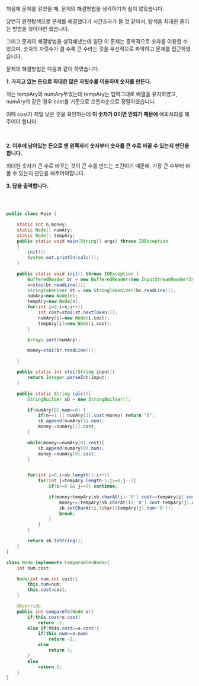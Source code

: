 처음에 문제를 읽었을 때, 문제의 해결방법을 생각하기가 쉽지 않았습니다.

당연히 완전탐색으로 문제를 해결했다가 시간초과가 뜰 것 같아서, 탐색을 최대한 줄이는 방법을 찾아야만 했습니다.

그리고 문제의 해결방법을 생각해냈는데 일단 이 문제는 중복적으로 숫자를 이용할 수 있으며, 숫자의 자릿수가 클 수록 큰 수라는 것을 우선적으로 파악하고 문제를 접근하였습니다.

문제의 해결방법은 다음과 같이 하였습니다.

**1. 가지고 있는 돈으로 최대한 많은 자릿수를 이용하여 숫자를 만든다.**

저는 tempAry와 numAry두었는데 tempAry는 입력그대로 배열을 유지하였고, numAry의 같은 경우 cost를 기준으로 오름차순으로 정렬하였습니다.

이때 cost가 제일 낮은 것을 확인하는데 **이 숫자가 0이면 안되기 때문에** 예외처리를 해주어야 합니다.

<br/>

**2. 이후에 남아있는 돈으로 맨 왼쪽자리 숫자부터 숫자를 큰 수로 바꿀 수 있는지 판단을 합니다.**

최대한 숫자가 큰 수로 바꾸는 것이 큰 수를 만드는 조건이기 때문에, 가장 큰 수부터 바꿀 수 있는지 판단을 해주어야합니다.


**3. 답을 출력합니다.**


<br/>



```java

public class Main {

    static int n,money;
    static Node[] numAry;
    static Node[] tempAry;
    public static void main(String[] args) throws IOException
    {
        init();
        System.out.println(calc());
    }

    public static void init() throws IOException {
        BufferedReader br = new BufferedReader(new InputStreamReader(System.in));
        n=stoi(br.readLine());
        StringTokenizer st = new StringTokenizer(br.readLine());
        numAry=new Node[n];
        tempAry=new Node[n];
        for(int i=0;i<n;i++){
            int cost=stoi(st.nextToken());
            numAry[i]=new Node(i,cost);
            tempAry[i]=new Node(i,cost);
        }

        Arrays.sort(numAry);

        money=stoi(br.readLine());

    }

    public static int stoi(String input){
        return Integer.parseInt(input);
    }

    public static String calc(){
        StringBuilder sb = new StringBuilder();

        if(numAry[0].num==0) {
            if(n==1 || numAry[1].cost>money) return "0";
            sb.append(numAry[1].num);
            money-=numAry[1].cost;
        }

        while(money>=numAry[0].cost){
            sb.append(numAry[0].num);
            money-=numAry[0].cost;
        }


        for(int i=0;i<sb.length();i++){
            for(int j=tempAry.length-1;j>=0;j--){
                if(i==0 && j==0) continue;

                if(money+tempAry[sb.charAt(i)-'0'].cost>=tempAry[j].cost){
                    money+=(tempAry[sb.charAt(i)-'0'].cost-tempAry[j].cost);
                    sb.setCharAt(i,(char)(tempAry[j].num+'0'));
                    break;
                }
            }
        }

        return sb.toString();
    }
}

class Node implements Comparable<Node>{
    int num,cost;

    Node(int num,int cost){
        this.num=num;
        this.cost=cost;
    }

    @Override
    public int compareTo(Node o){
        if(this.cost<o.cost)
            return -1;
        else if(this.cost==o.cost){
            if(this.num>=o.num)
                return -1;
            else
                return 1;
        }
        else
            return 1;
    }
}


```
